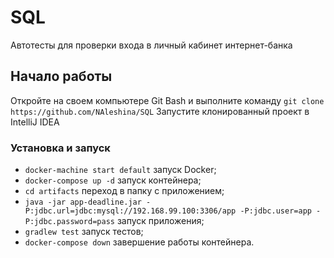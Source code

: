  # SQL
 
 Автотесты для проверки входа в личный кабинет интернет-банка
 
 ## Начало работы
 
 Откройте на своем компьютере Git Bash и выполните команду ```git clone https://github.com/NAleshina/SQL```
 Запустите клонированный проект в IntelliJ IDEA
 
 ### Установка и запуск
 
 -  ```docker-machine start default``` запуск Docker;
 -  ```docker-compose up -d``` запуск контейнера;
 -  ```cd artifacts``` переход в папку с приложением;
 -  ```java -jar app-deadline.jar -P:jdbc.url=jdbc:mysql://192.168.99.100:3306/app -P:jdbc.user=app -P:jdbc.password=pass``` запуск приложения;
 -  ```gradlew test``` запуск тестов;
 -  ```docker-compose down``` завершение работы контейнера.
 